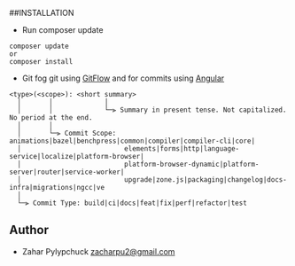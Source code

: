 ##INSTALLATION


- Run composer update
```shell script
composer update 
or
composer install

```
- Git
fog git using <a href="https://www.atlassian.com/ru/git/tutorials/comparing-workflows/gitflow-workflow#:~:text=Git%2Dflow%20%E2%80%94%20%D0%B0%D0%BB%D1%8C%D1%82%D0%B5%D1%80%D0%BD%D0%B0%D1%82%D0%B8%D0%B2%D0%BD%D0%B0%D1%8F%20%D0%BC%D0%BE%D0%B4%D0%B5%D0%BB%D1%8C%20%D0%B2%D0%B5%D1%82%D0%B2%D0%BB%D0%B5%D0%BD%D0%B8%D1%8F,%D0%B2%D0%B5%D1%82%D0%BA%D0%B8%20%D0%B8%20%D0%BD%D0%B5%D1%81%D0%BA%D0%BE%D0%BB%D1%8C%D0%BA%D0%BE%20%D0%BE%D1%81%D0%BD%D0%BE%D0%B2%D0%BD%D1%8B%D1%85%20%D0%B2%D0%B5%D1%82%D0%BE%D0%BA.&text=%D0%9F%D0%BE%20%D1%81%D1%80%D0%B0%D0%B2%D0%BD%D0%B5%D0%BD%D0%B8%D1%8E%20%D1%81%20%D0%BC%D0%BE%D0%B4%D0%B5%D0%BB%D1%8C%D1%8E%20%D0%BC%D0%B0%D0%B3%D0%B8%D1%81%D1%82%D1%80%D0%B0%D0%BB%D1%8C%D0%BD%D0%BE%D0%B9,%D0%B4%D0%BE%D0%BB%D1%8C%D1%88%D0%B5%2C%20%D0%B0%20%D0%BA%D0%BE%D0%BC%D0%BC%D0%B8%D1%82%D1%8B%20%D0%BE%D0%B1%D1%8B%D1%87%D0%BD%D0%BE%20%D0%BA%D1%80%D1%83%D0%BF%D0%BD%D0%B5%D0%B5.">GitFlow</a>
and for commits using <a href="https://github.com/angular/angular/blob/master/CONTRIBUTING.md">Angular</a>

````
<type>(<scope>): <short summary>
  │       │             │
  │       │             └─⫸ Summary in present tense. Not capitalized. No period at the end.
  │       │
  │       └─⫸ Commit Scope: animations|bazel|benchpress|common|compiler|compiler-cli|core|
  │                          elements|forms|http|language-service|localize|platform-browser|
  │                          platform-browser-dynamic|platform-server|router|service-worker|
  │                          upgrade|zone.js|packaging|changelog|docs-infra|migrations|ngcc|ve
  │
  └─⫸ Commit Type: build|ci|docs|feat|fix|perf|refactor|test
````
## Author
- Zahar Pylypchuck <zacharpu2@gmail.com>
